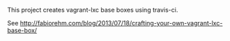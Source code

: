 This project creates vagrant-lxc base boxes using travis-ci.

See http://fabiorehm.com/blog/2013/07/18/crafting-your-own-vagrant-lxc-base-box/